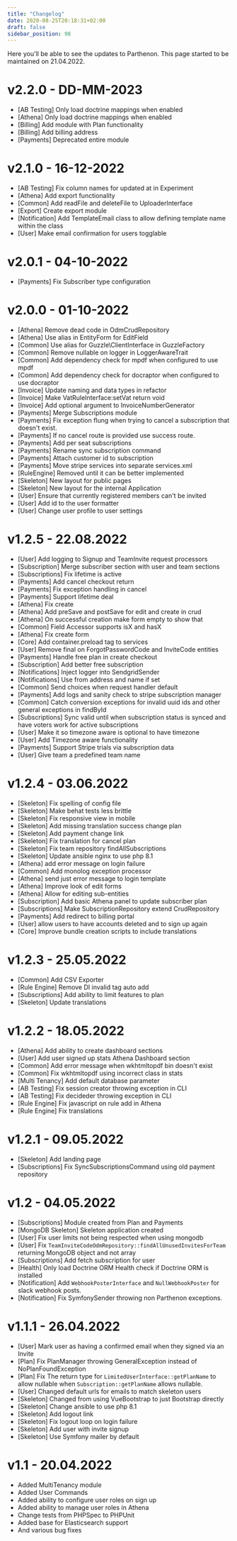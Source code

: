 ```yaml
---
title: "Changelog"
date: 2020-08-25T20:18:31+02:00
draft: false
sidebar_position: 98
---
```

Here you'll be able to see the updates to Parthenon. This page started to be maintained on 21.04.2022.

# v2.2.0 - DD-MM-2023

* [AB Testing] Only load doctrine mappings when enabled
* [Athena] Only load doctrine mappings when enabled
* [Billing] Add module with Plan functionality
* [Billing] Add billing address
* [Payments] Deprecated entire module

# v2.1.0 - 16-12-2022

* [AB Testing] Fix column names for updated at in Experiment
* [Athena] Add export functionality
* [Common] Add readFile and deleteFile to UploaderInterface
* [Export] Create export module
* [Notification] Add TemplateEmail class to allow defining template name within the class
* [User] Make email confirmation for users togglable

# v2.0.1 - 04-10-2022

* [Payments] Fix Subscriber type configuration

# v2.0.0 - 01-10-2022

* [Athena] Remove dead code in OdmCrudRepository
* [Athena] Use alias in EntityForm for EditField
* [Common] Use alias for Guzzle\ClientInterface in GuzzleFactory
* [Common] Remove nullable on logger in LoggerAwareTrait
* [Common] Add dependency check for mpdf when configured to use mpdf
* [Common] Add dependency check for docraptor when configured to use docraptor
* [Invoice] Update naming and data types in refactor
* [Invoice] Make VatRuleInterface:setVat return void
* [Invoice] Add optional argument to InvoiceNumberGenerator
* [Payments] Merge Subscriptions module
* [Payments] Fix exception flung when trying to cancel a subscription that doesn't exist.
* [Payments] If no cancel route is provided use success route.
* [Payments] Add per seat subscriptions
* [Payments] Rename sync subscription command
* [Payments] Attach customer id to subscription
* [Payments] Move stripe services into separate services.xml
* [RuleEngine] Removed until it can be better implemented
* [Skeleton] New layout for public pages
* [Skeleton] New layout for the internal Application
* [User] Ensure that currently registered members can't be invited
* [User] Add id to the user formatter
* [User] Change user profile to user settings

# v1.2.5 - 22.08.2022

* [User] Add logging to Signup and TeamInvite request processors
* [Subscription] Merge subscriber section with user and team sections
* [Subscriptions] Fix lifetime is active
* [Payments] Add cancel checkout return
* [Payments] Fix exception handling in cancel
* [Payments] Support lifetime deal
* [Athena] Fix create
* [Athena] Add preSave and postSave for edit and create in crud
* [Athena] On successful creation make form empty to show that
* [Common] Field Accessor supports isX and hasX
* [Athena] Fix create form
* [Core] Add container.preload tag to services
* [User] Remove final on ForgotPasswordCode and InviteCode entities
* [Payments] Handle free plan in create checkout
* [Subscription] Add better free subscription
* [Notifications] Inject logger into SendgridSender
* [Notifications] Use from address and name if set
* [Common] Send choices when request handler default
* [Payments] Add logs and sanity check to stripe subscription manager
* [Common] Catch conversion exceptions for invalid uuid ids and other general exceptions in findById
* [Subscriptions] Sync valid until when subscription status is synced and have voters work for active subscriptions
* [User] Make it so timezone aware is optional to have timezone
* [User] Add Timezone aware functionality
* [Payments] Support Stripe trials via subscription data
* [User] Give team a predefined team name

# v1.2.4 - 03.06.2022

* [Skeleton] Fix spelling of config file
* [Skeleton] Make behat tests less brittle
* [Skeleton] Fix responsive view in mobile
* [Skeleton] Add missing translation success change plan
* [Skeleton] Add payment change link
* [Skeleton] Fix translation for cancel plan
* [Skeleton] Fix team repository findAllSubscriptions
* [Skeleton] Update ansible nginx to use php 8.1
* [Athena] add error message on login failure
* [Common] Add monolog exception processor
* [Athena] send just error message to login template
* [Athena] Improve look of edit forms
* [Athena] Allow for editing sub-entities
* [Subscription] Add basic Athena panel to update subscriber plan
* [Subscriptions] Make SubscriptionRepository extend CrudRepository
* [Payments] Add redirect to billing portal
* [User] allow users to have accounts deleted and to sign up again
* [Core] Improve bundle creation scripts to include translations

# v1.2.3 - 25.05.2022

* [Common] Add CSV Exporter
* [Rule Engine] Remove DI invalid tag auto add
* [Subscriptions] Add ability to limit features to plan
* [Skeleton] Update translations

# v1.2.2 - 18.05.2022

* [Athena] Add ability to create dashboard sections
* [User] Add user signed up stats Athena Dashboard section
* [Common] Add error message when wkhtmltopdf bin doesn't exist
* [Common] Fix wkhtmltopdf using incorrect class in stats
* [Multi Tenancy] Add default database parameter
* [AB Testing] Fix session creator throwing exception in CLI
* [AB Testing] Fix decideder throwing exception in CLI
* [Rule Engine] Fix javascript on rule add in Athena
* [Rule Engine] Fix translations

# v1.2.1 - 09.05.2022

* [Skeleton] Add landing page
* [Subscriptions] Fix SyncSubscriptionsCommand using old payment repository

# v1.2 - 04.05.2022

* [Subscriptions] Module created from Plan and Payments
* [MongoDB Skeleton] Skeleton application created
* [User] Fix user limits not being respected when using mongodb
* [User] Fix `TeamInviteCodeOdmRepository::findAllUnusedInvitesForTeam` returning MongoDB object and not array
* [Subscriptions] Add fetch subscription for user
* [Health] Only load Doctrine ORM Health check if Doctrine ORM is installed
* [Notification] Add `WebhookPosterInterface` and `NullWebhookPoster` for slack webhook posts.
* [Notification] Fix SymfonySender throwing non Parthenon exceptions.

# v1.1.1 - 26.04.2022

* [User] Mark user as having a confirmed email when they signed via an Invite
* [Plan] Fix PlanManager throwing GeneralException instead of NoPlanFoundException
* [Plan] Fix The return type for `LimitedUserInterface::getPlanName` to allow nullable when `Subscription::getPlanName` allows nullable.
* [User] Changed default urls for emails to match skeleton users
* [Skeleton] Changed from using VueBootstrap to just Bootstrap directly
* [Skeleton] Change ansible to use php 8.1
* [Skeleton] Add logout link
* [Skeleton] Fix logout loop on login failure
* [Skeleton] Add user with invite signup
* [Skeleton] Use Symfony mailer by default

# v1.1 - 20.04.2022

* Added MultiTenancy module
* Added User Commands
* Added ability to configure user roles on sign up
* Added ability to manage user roles in Athena
* Change tests from PHPSpec to PHPUnit
* Added base for Elasticsearch support
* And various bug fixes
